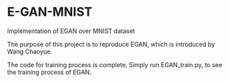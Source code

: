 # E-GAN-MNIST
Implementation of EGAN over MNIST dataset

The purpose of this project is to reproduce EGAN, which is introduced by Wang Chaoyue.

The code for training process is complete,
Simply run EGAN_train.py, to see the training process of EGAN. 
